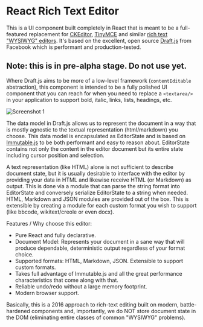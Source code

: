 # React Rich Text Editor

This is a UI component built completely in React that is meant to be a full-featured replacement for [CKEditor][ckeditor], [TinyMCE][tinymce] and similar [rich text "WYSIWYG" editors][rte]. It's based on the excellent, open source [Draft.js][draft-js] from Facebook which is performant and production-tested.

## Note: this is in pre-alpha stage. Do not use yet.

Where Draft.js aims to be more of a low-level framework (`contentEditable` abstraction), this component is intended to be a fully polished UI component that you can reach for when you need to replace a `<textarea/>` in your application to support bold, italic, links, lists, headings, etc.

![Screenshot 1](https://dl.dropboxusercontent.com/u/341900/images/2016-02-27-071649.png)

The data model in Draft.js allows us to represent the document in a way that is mostly agnostic to the textual representation (html/markdown) you choose. This data model is encapsulated as EditorState and is based on [Immutable.js][immutablejs] to be both performant and easy to reason about. EditorState contains not only the content in the editor document but its entire state including cursor position and selection.

A text representation (like HTML) alone is not sufficient to describe document state, but it is usually desirable to interface with the editor by providing your data in HTML and likewise receive HTML (or Markdown) as output. This is done via a module that can parse the string format into EditorState and conversely serialize EditorState to a string when needed. HTML, Markdown and JSON modules are provided out of the box. This is extensible by creating a module for each custom format you wish to support (like bbcode, wikitext/creole or even docx).

Features / Why choose this editor:

 * Pure React and fully declarative.
 * Document Model: Represents your document in a sane way that will produce dependable, deterministic output regardless of your format choice.
 * Supported formats: HTML, Markdown, JSON. Extensible to support custom formats.
 * Takes full advantage of Immutable.js and all the great performance characteristics that come along with that.
 * Reliable undo/redo without a large memory footprint.
 * Modern browser support.

Basically, this is a 2016 approach to rich-text editing built on modern, battle-hardened components and, importantly, we do NOT store document state in the DOM (eliminating entire classes of common "WYSIWYG" problems).

[rte]: https://www.google.com/search?q=web+based+rich+text+editor
[ckeditor]: http://ckeditor.com/
[tinymce]: https://www.tinymce.com/
[draft-js]: https://facebook.github.io/draft-js/
[immutablejs]: https://facebook.github.io/immutable-js/
